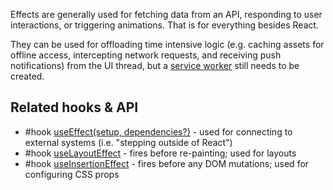 Effects are generally used for fetching data from an API, responding to user interactions, or triggering animations. That is for everything besides React.

They can be used for offloading time intensive logic (e.g. caching assets for offline access, intercepting network requests, and receiving push notifications) from the UI thread, but a [service worker](https://developer.mozilla.org/en-US/docs/Web/API/Service_Worker_API) still needs to be created.

## Related hooks & API

- #hook [useEffect(setup, dependencies?)](https://beta.reactjs.org/reference/react/useEffect) - used for connecting to external systems (i.e. "stepping outside of React")
- #hook [useLayoutEffect](https://beta.reactjs.org/reference/react/useLayoutEffect) - fires before re-painting; used for layouts
- #hook [useInsertionEffect](https://beta.reactjs.org/reference/react/useInsertionEffect)  - fires before any DOM mutations; used for configuring CSS props
